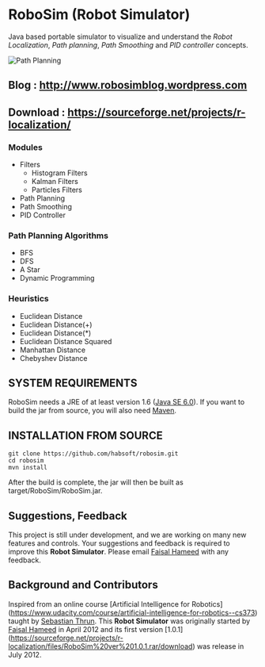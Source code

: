 # RoboSim (Robot Simulator)

Java based portable simulator to visualize and understand the *Robot Localization*, *Path planning*, *Path Smoothing* and *PID controller* concepts.

![Path Planning](https://a.fsdn.com/con/app/proj/r-localization/screenshots/5.Path%20Smoother.png/1 "Path Planning Algorithms")

## Blog : http://www.robosimblog.wordpress.com
## Download : https://sourceforge.net/projects/r-localization/

### Modules
* Filters
  * Histogram Filters
  * Kalman Filters
  * Particles Filters
* Path Planning
* Path Smoothing
* PID Controller

### Path Planning Algorithms

* BFS
* DFS
* A Star
* Dynamic Programming

### Heuristics

* Euclidean Distance
* Euclidean Distance(+)
* Euclidean Distance(*)
* Euclidean Distance Squared
* Manhattan Distance
* Chebyshev Distance

SYSTEM REQUIREMENTS
-------------------

RoboSim needs a JRE of at least version 1.6 ([Java SE 6.0](http://www.oracle.com/technetwork/java/javase/downloads/index.html)). If you want to build the jar from source, you will
also need [Maven](http://maven.apache.org/).

INSTALLATION FROM SOURCE
------------------------

	git clone https://github.com/habsoft/robosim.git
	cd robosim
	mvn install
	
After the build is complete, the jar will then be built as target/RoboSim/RoboSim.jar.

Suggestions, Feedback
----
This project is still under development, and we are working on many new features and controls. Your suggestions and feedback is required to improve this **Robot Simulator**.
Please email [Faisal Hameed](mailto:faisal.hameed.pk@gmail.com) with any feedback.

Background and Contributors
---------------------------
Inspired from an online course [Artificial Intelligence for Robotics] (https://www.udacity.com/course/artificial-intelligence-for-robotics--cs373) taught by [Sebastian Thrun](https://en.wikipedia.org/wiki/Sebastian_Thrun).
This **Robot Simulator** was originally started by [Faisal Hameed](https://pk.linkedin.com/in/faisalhameedpk
) in April 2012 and its first version [1.0.1] (https://sourceforge.net/projects/r-localization/files/RoboSim%20ver%201.0.1.rar/download) was release in July 2012.
